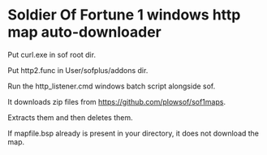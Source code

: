 # Soldier Of Fortune 1 windows http map auto-downloader
Put curl.exe in sof root dir.

Put http2.func in User/sofplus/addons dir.

Run the http_listener.cmd windows batch script alongside sof.

It downloads zip files from https://github.com/plowsof/sof1maps.

Extracts them and then deletes them.

If mapfile.bsp already is present in your directory, it does not download the map.
